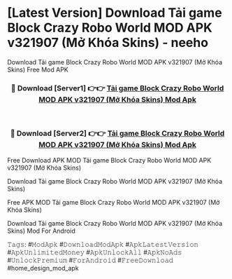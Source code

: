 # [Latest Version] Download Tải game Block Crazy Robo World MOD APK v321907 (Mở Khóa Skins) - neeho

Download Tải game Block Crazy Robo World MOD APK v321907 (Mở Khóa Skins) Free Mod APK

<div align="center">
<h3>🔴 Download [Server1] 👉👉 <a href="https://apk-comot.site?title=Tải_game_Block_Crazy_Robo_World_MOD_APK_v321907_(Mở_Khóa_Skins)">Tải game Block Crazy Robo World MOD APK v321907 (Mở Khóa Skins) Mod Apk</a></h3><br>

<h3>🔴 Download [Server2] 👉👉 <a href="https://apk-comot.site?title=Tải_game_Block_Crazy_Robo_World_MOD_APK_v321907_(Mở_Khóa_Skins)">Tải game Block Crazy Robo World MOD APK v321907 (Mở Khóa Skins) Mod Apk</a></h3>
</div>


Free Download APK MOD Tải game Block Crazy Robo World MOD APK v321907 (Mở Khóa Skins)

Download Tải game Block Crazy Robo World MOD APK v321907 (Mở Khóa Skins) 

Free APK MOD Tải game Block Crazy Robo World MOD APK v321907 (Mở Khóa Skins) 

Download Tải game Block Crazy Robo World MOD APK v321907 (Mở Khóa Skins) Mod For Android

𝚃𝚊𝚐𝚜: #𝙼𝚘𝚍𝙰𝚙𝚔 #𝙳𝚘𝚠𝚗𝚕𝚘𝚊𝚍𝙼𝚘𝚍𝙰𝚙𝚔 #𝙰𝚙𝚔𝙻𝚊𝚝𝚎𝚜𝚝𝚅𝚎𝚛𝚜𝚒𝚘𝚗 #𝙰𝚙𝚔𝚄𝚗𝚕𝚒𝚖𝚒𝚝𝚎𝚍𝙼𝚘𝚗𝚎𝚢 #𝙰𝚙𝚔𝚄𝚗𝚕𝚘𝚌𝚔𝙰𝚕𝚕 #𝙰𝚙𝚔𝙽𝚘𝙰𝚍𝚜 #𝚄𝚗𝚕𝚘𝚌𝚔𝙿𝚛𝚎𝚖𝚒𝚞𝚖 #𝙵𝚘𝚛𝙰𝚗𝚍𝚛𝚘𝚒𝚍 #𝙵𝚛𝚎𝚎𝙳𝚘𝚠𝚗𝚕𝚘𝚊𝚍 #home_design_mod_apk